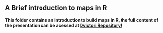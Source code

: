 ## A Brief introduction to maps in R

**This folder contains an introduction to build maps in R, the full content of the presentation can be acessed at [Dvictori Repository!](https://github.com/dvictori/mapas-com-r)**
